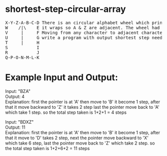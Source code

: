 # shortest-step-circular-array
<pre>
X-Y-Z-A-B-C-D There is an circular alphabet wheel which print A to Z in sequence,  
W    /|\    E it wraps so A & Z are adjacent. The wheel had a pointer that is initially at 'A' 
V     |     F Moving from any character to adjacent character in any direction takes 1 step 
U     |     G write a program with output shortest step needed to travel in any direction from given string input 
T     |     H  
S           I  
R           J
Q-P-O-N-M-L-K
</pre>
# Example Input and Output:  
Input: "BZA"  
Output: 4  
Explanation: first the pointer is at 'A' then move to 'B' it become 1 step, after that it move backward to 'Z' it takes 2 step last the pointer move back to 'A' which take 1 step. so the total step taken is 1+2+1 = 4 steps  
  
Input: "BDXZ"  
Output: 11  
Explanation: first the pointer is at 'A' then move to 'B' it become 1 step, after that it move to 'D' takes 2 step, next the pointer move backward to 'X' which take 6 step, last the pointer move back to 'Z' which take 2 step. so the total step taken is 1+2+6+2 = 11 steps  
